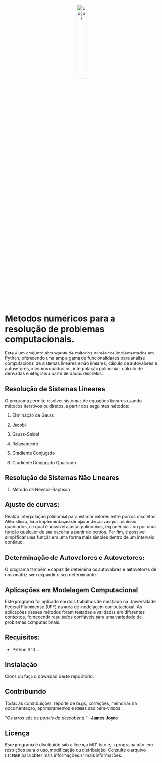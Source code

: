 <p align="center">
  <img width="25%" src="https://github.com/guilhermeMarq/Metodos_Numericos/assets/72332375/f66138d1-befd-4cdf-9842-4a52d5fcf290" alt="Logo 2">
</p>



# Métodos numéricos para a resolução de problemas computacionais.

Este é um conjunto abrangente de métodos numéricos implementados em Python, oferecendo uma ampla gama de funcionalidades para análise computacional de sistemas lineares e não lineares, cálculo de autovalores e autovetores, mínimos quadrados, interpolação polinomial, cálculo de derivadas e integrais a partir de dados discretos.



## Resolução de Sistemas Lineares

O programa permite resolver sistemas de equações lineares usando métodos iterativos ou diretos, a partir dos seguintes métodos:

1. Eliminação de Gauss

2. Jacobi

3. Gauss-Seidel

4. Relaxamento

5. Gradiente Conjugado

6. Gradiente Conjugado Quadrado

   

## Resolução de Sistemas Não Lineares

1. Método de Newton-Raphson


## Ajuste de curvas:

Realiza interpolação polinomial para estimar valores entre pontos discretos. Além disso, há a implementaçao de ajuste de curvas por mínimos quadrados, no qual é possivel ajustar polinomios, exponenciais ou por uma função qualquer de sua escolha a partir de pontos. Por fim, é possivel simplificar uma função em uma forma mais simples dentro de um intervalo continuo.



## Determinação de Autovalores e Autovetores:

O programa também é capaz de determina os autovalores e autovetores de uma matriz sem expandir o seu determinante.



## Aplicações em Modelagem Computacional

Este programa foi aplicado em dois trabalhos de mestrado na Universidade Federal Fluminense (UFF) na área de modelagem computacional. As aplicações desses métodos foram testadas e validadas em diferentes contextos, fornecendo resultados confiáveis para uma variedade de problemas computacionais.



## Requisitos:

* Python 3.10 + 

  

## Instalação

Clone ou faça o download deste repositório.



## Contribuindo

Todas as contribuições, reporte de bugs, correções, melhorias na documentação, aprimoramentos e ideias são bem-vindos.

"*Os erros são os portais da descoberta.*" 
                                             -**James Joyce**

## Licença

Este programa é distribuído sob a licença MIT, isto é, o programa não tem restrições para o uso, modificação ou distribuição. Consulte o arquivo `LICENSE` para obter mais informações.er mais informações.
